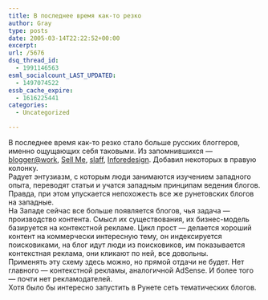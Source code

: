 ```yaml
---
title: В последнее время как-то резко
author: Gray
type: posts
date: 2005-03-14T22:22:52+00:00
excerpt:
url: /5676
dsq_thread_id:
  - 1991146563
esml_socialcount_LAST_UPDATED:
  - 1497074522
essb_cache_expire:
  - 1616225441
categories:
  - Uncategorized

---
```








В последнее время как-то резко стало больше русских блоггеров, именно ощущающих себя таковыми. Из запомнившихся &#8212; <a href="http://wp.mazoo.net/" target="_blank">blogger@work</a>, <a href="http://www.sellme.ru/" target="_blank">Sell Me</a>, <a href="http://www.slaff.info" target="_blank">slaff</a>, <a href="http://inforedesign.com/" target="_blank">Inforedesign</a>. Добавил некоторых в правую колонку.  
Радует энтузиазм, с которым люди занимаются изучением западного опыта, переводят статьи и учатся западным принципам ведения блогов. Правда, при этом упускается непохожесть все же рунетовских блогов на западные.  
На Западе сейчас все больше появляется блогов, чья задача &#8212; производство контента. Смысл их существования, их бизнес-модель базируется на контекстной рекламе. Цикл прост &#8212; делается хороший контент на коммерчески интересную тему, он индексируется поисковиками, на блог идут люди из поисковиков, им показывается контекстная реклама, они кликают по ней, все довольны.  
Применять эту схему здесь можно, но прямой отдачи не будет. Нет главного &#8212; контекстной рекламы, аналогичной AdSense. И более того &#8212; почти нет рекламодателей.  
Хотя было бы интересно запустить в Рунете сеть тематических блогов.